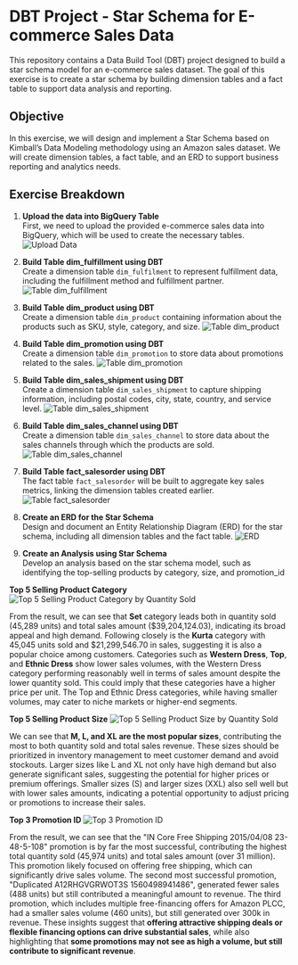 # DBT Project - Star Schema for E-commerce Sales Data

This repository contains a Data Build Tool (DBT) project designed to build a star schema model for an e-commerce sales dataset. The goal of this exercise is to create a star schema by building dimension tables and a fact table to support data analysis and reporting.

## Objective

In this exercise, we will design and implement a Star Schema based on Kimball’s Data Modeling methodology using an Amazon sales dataset. We will create dimension tables, a fact table, and an ERD to support business reporting and analytics needs.

## Exercise Breakdown

1. **Upload the data into BigQuery Table**  
   First, we need to upload the provided e-commerce sales data into BigQuery, which will be used to create the necessary tables.
![Upload Data](result/upload%20data.jpg)

2. **Build Table dim_fulfillment using DBT**  
   Create a dimension table `dim_fulfilment` to represent fulfillment data, including the fulfillment method and fulfillment partner.
![Table dim_fulfillment](result/dim_fulfillment.jpg)

3. **Build Table dim_product using DBT**  
   Create a dimension table `dim_product` containing information about the products such as SKU, style, category, and size.
![Table dim_product](result/dim_product.jpg)

4. **Build Table dim_promotion using DBT**  
   Create a dimension table `dim_promotion` to store data about promotions related to the sales.
![Table dim_promotion](result/dim_promotion.jpg)

5. **Build Table dim_sales_shipment using DBT**  
   Create a dimension table `dim_sales_shipment` to capture shipping information, including postal codes, city, state, country, and service level.
![Table dim_sales_shipment](result/dim_sales_shipment.jpg)

6. **Build Table dim_sales_channel using DBT**  
   Create a dimension table `dim_sales_channel` to store data about the sales channels through which the products are sold.
![Table dim_sales_channel](result/dim_sales_channel.jpg)

7. **Build Table fact_salesorder using DBT**  
   The fact table `fact_salesorder` will be built to aggregate key sales metrics, linking the dimension tables created earlier.
![Table fact_salesorder](result/fact_salesorder.jpg)

8. **Create an ERD for the Star Schema**  
   Design and document an Entity Relationship Diagram (ERD) for the star schema, including all dimension tables and the fact table.
![ERD](result/erd-dwh-modelling.png)

9. **Create an Analysis using Star Schema**  
   Develop an analysis based on the star schema model, such as identifying the top-selling products by category, size, and promotion_id

**Top 5 Selling Product Category**
![Top 5 Selling Product Category by Quantity Sold](result/analysis_1.jpg)

From the result, we can see that **Set** category leads both in quantity sold (45,289 units) and total sales amount ($39,204,124.03), indicating its broad appeal and high demand. Following closely is the **Kurta** category with 45,045 units sold and $21,299,546.70 in sales, suggesting it is also a popular choice among customers. Categories such as **Western Dress**, **Top**, and **Ethnic Dress** show lower sales volumes, with the Western Dress category performing reasonably well in terms of sales amount despite the lower quantity sold. This could imply that these categories have a higher price per unit. The Top and Ethnic Dress categories, while having smaller volumes, may cater to niche markets or higher-end segments. 

**Top 5 Selling Product Size**
![Top 5 Selling Product Size by Quantity Sold](result/analysis_2.jpg)

We can see that **M, L, and XL are the most popular sizes**, contributing the most to both quantity sold and total sales revenue. These sizes should be prioritized in inventory management to meet customer demand and avoid stockouts. Larger sizes like L and XL not only have high demand but also generate significant sales, suggesting the potential for higher prices or premium offerings. Smaller sizes (S) and larger sizes (XXL) also sell well but with lower sales amounts, indicating a potential opportunity to adjust pricing or promotions to increase their sales.

**Top 3 Promotion ID**
![Top 3 Promotion ID](result/analysis_3.jpg)

From the result, we can see that the "IN Core Free Shipping 2015/04/08 23-48-5-108" promotion is by far the most successful, contributing the highest total quantity sold (45,974 units) and total sales amount (over 31 million). This promotion likely focused on offering free shipping, which can significantly drive sales volume. The second most successful promotion, "Duplicated A12RHGVGRWOT3S 1560498941486", generated fewer sales (488 units) but still contributed a meaningful amount to revenue. The third promotion, which includes multiple free-financing offers for Amazon PLCC, had a smaller sales volume (460 units), but still generated over 300k in revenue. These insights suggest that **offering attractive shipping deals or flexible financing options can drive substantial sales**, while also highlighting that **some promotions may not see as high a volume, but still contribute to significant revenue**.